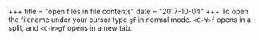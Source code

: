 +++
title = "open files in file contents"
date = "2017-10-04"
+++
To open the filename under your cursor type `gf` in normal mode. `<C-W>f` opens in a split, and `<C-W>gf` opens in a new tab.
